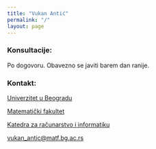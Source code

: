 ```yaml
---
title: "Vukan Antić"
permalink: "/"
layout: page
---
```


### Konsultacije: ###

Po dogovoru. Obavezno se javiti barem dan ranije.

### Kontakt: ###

[Univerzitet u Beogradu](http://www.bg.ac.rs/)

[Matematički fakultet](http://www.matf.bg.ac.rs/)

[Katedra za računarstvo i informatiku](http://www.racunarstvo.matf.bg.ac.rs/)

vukan_antic@matf.bg.ac.rs


